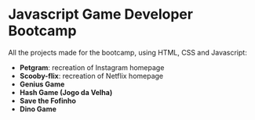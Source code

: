 # Javascript Game Developer Bootcamp

All the projects made for the bootcamp, using HTML, CSS and Javascript:

- <b>Petgram</b>: recreation of Instagram homepage
- <b>Scooby-flix</b>: recreation of Netflix homepage
- <b>Genius Game</b>
- <b>Hash Game (Jogo da Velha)</b>
- <b>Save the Fofinho</b>
- <b>Dino Game</b>

